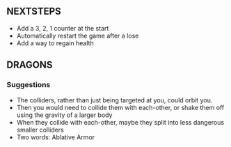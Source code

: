 NEXTSTEPS
---------

 - Add a 3, 2, 1 counter at the start
 - Automatically restart the game after a lose
 - Add a way to regain health

DRAGONS
-------

### Suggestions
 - The colliders, rather than just being targeted at you, could orbit you.
 - Then you would need to collide them with each-other, or shake them off
   using the gravity of a larger body
 - When they collide with each-other, maybe they split into less dangerous smaller colliders
 - Two words: Ablative Armor
